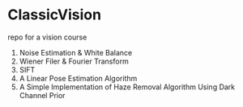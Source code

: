 # ClassicVision
repo for a vision course

1. Noise Estimation & White Balance
2. Wiener Filer & Fourier Transform
3. SIFT
4. A Linear Pose Estimation Algorithm
5. A Simple Implementation of Haze Removal Algorithm Using Dark Channel Prior
